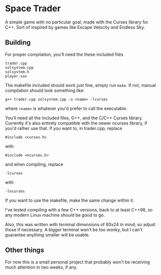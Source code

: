 # Space Trader
A simple game with no particular goal, made with the Curses library for C++.
Sort of inspired by games like Escape Velocity and Endless Sky.

## Building
For proper compilation, you'll need the these included files
```
trader.cpp
solsystem.cpp
solsystem.h
player.sav
```
The makefile included should work just fine, simply run ```make```.
If not, manual compilation should look something like:
```
g++ trader.cpp solsystem.cpp -o <name> -lcurses
```
where `<name>` is whatever you'd prefer to call the executable.

You'll need all the included files, G++, and the C/C++ Curses library.
Currently it's also entirely compatible with the newer ncurses library,
if you'd rather use that. If you want to, in trader.cpp, replace
```
#include <curses.h>
```
with
```
#include <ncurses.h>
```
and when compiling, replace
```
-lcurses
```
with
```
-lncurses
```
If you want to use the makefile, make the same change within it.

I've tested compiling with a few C++ versions, back to at least C++98,
so any modern Linux machine should be good to go.

Also, this was written with terminal dimensions of 80x24 in mind,
so adjust those if necessary. A bigger terminal won't be too wonky,
but I can't guarantee anything smaller will be usable.

## Other things
For now this is a small personal project that probably won't be receiving much attention in two weeks, if any.
